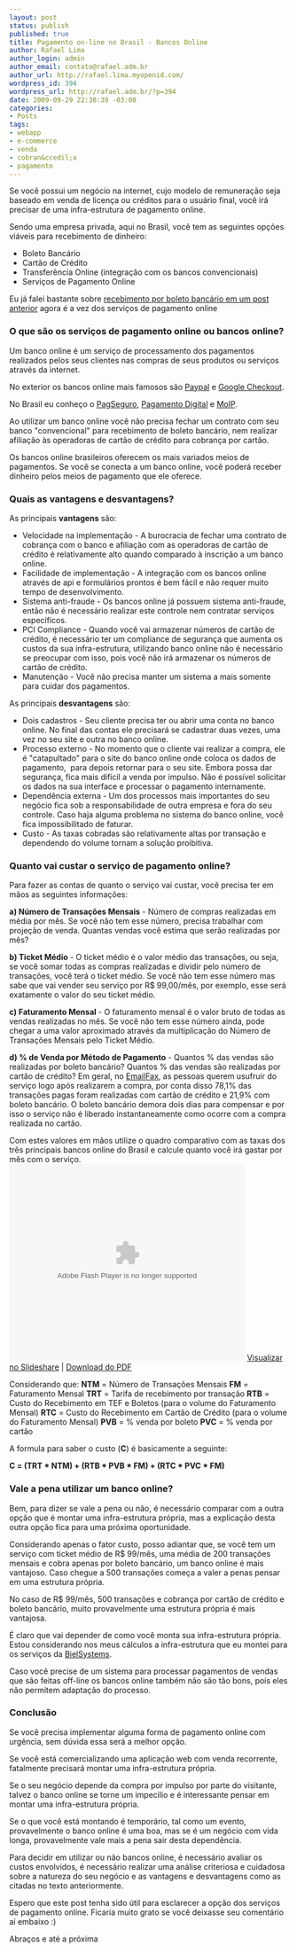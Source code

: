 ```yaml
--- 
layout: post
status: publish
published: true
title: Pagamento on-line no Brasil - Bancos Online
author: Rafael Lima
author_login: admin
author_email: contato@rafael.adm.br
author_url: http://rafael.lima.myopenid.com/
wordpress_id: 394
wordpress_url: http://rafael.adm.br/?p=394
date: 2009-09-29 22:38:39 -03:00
categories: 
- Posts
tags: 
- webapp
- e-commerce
- venda
- cobran&ccedil;a
- pagamento
---
```

Se voc&ecirc; possui um neg&oacute;cio na internet, cujo modelo de remunera&ccedil;&atilde;o seja baseado em venda de licen&ccedil;a ou cr&eacute;ditos para o usu&aacute;rio final, voc&ecirc; ir&aacute; precisar de uma infra-estrutura de pagamento online.

Sendo uma empresa privada, aqui no Brasil, voc&ecirc; tem as seguintes op&ccedil;&otilde;es vi&aacute;veis para recebimento de dinheiro:
<ul>
	<li>Boleto Banc&aacute;rio</li>
	<li>Cart&atilde;o de Cr&eacute;dito</li>
	<li>Transfer&ecirc;ncia Online (integra&ccedil;&atilde;o com os bancos convencionais)</li>
	<li>Servi&ccedil;os de Pagamento Online</li>
</ul>
Eu j&aacute; falei bastante sobre <a href="http://rafael.adm.br/p/pagamento-on-line-no-brasil-boleto-bancario/">recebimento por boleto banc&aacute;rio em um post anterior</a> agora &eacute; a vez dos servi&ccedil;os de pagamento online
<h3>O que s&atilde;o os servi&ccedil;os de pagamento online ou bancos online?</h3>
Um banco online &eacute; um servi&ccedil;o&nbsp;de processamento dos pagamentos realizados pelos seus clientes nas compras de seus produtos ou servi&ccedil;os atrav&eacute;s da internet.

No exterior os bancos online mais famosos s&atilde;o <a href="http://paypal.com">Paypal</a> e&nbsp;<a href="http://checkout.google.com">Google Checkout</a>.

No Brasil eu conhe&ccedil;o o <a href="http://pagseguro.com.br">PagSeguro</a>, <a href="http://pagamentodigital.com.br">Pagamento Digital</a> e <a href="http://moip.com.br">MoIP</a>.

Ao utilizar um banco online voc&ecirc; n&atilde;o precisa fechar um contrato com seu banco "convencional" para recebimento de boleto banc&aacute;rio, nem realizar afilia&ccedil;&atilde;o &agrave;s operadoras de cart&atilde;o de cr&eacute;dito para cobran&ccedil;a por cart&atilde;o.

Os bancos online brasileiros oferecem os mais variados meios de pagamentos. Se voc&ecirc; se conecta a um banco online, voc&ecirc; poder&aacute; receber dinheiro pelos meios de pagamento que ele oferece.
<h3>Quais as vantagens e desvantagens?</h3>
As principais <strong>vantagens</strong> s&atilde;o:
<ul>
	<li>Velocidade na implementa&ccedil;&atilde;o - A burocracia de fechar uma contrato de cobran&ccedil;a com o banco e afilia&ccedil;&atilde;o com as operadoras de cart&atilde;o de cr&eacute;dito &eacute; relativamente alto quando comparado &agrave; inscri&ccedil;&atilde;o a um banco online.</li>
	<li>Facilidade de implementa&ccedil;&atilde;o - A integra&ccedil;&atilde;o com os bancos online atrav&eacute;s de api e formul&aacute;rios prontos &eacute; bem f&aacute;cil e n&atilde;o requer muito tempo de desenvolvimento.</li>
	<li>Sistema anti-fraude - Os bancos online j&aacute; possuem sistema anti-fraude, ent&atilde;o n&atilde;o &eacute; necess&aacute;rio realizar este controle nem contratar servi&ccedil;os espec&iacute;ficos.</li>
	<li>PCI Compliance - Quando voc&ecirc; vai armazenar n&uacute;meros de cart&atilde;o de cr&eacute;dito, &eacute; necess&aacute;rio ter um compliance de seguran&ccedil;a que aumenta os custos da sua infra-estrutura, utilizando banco online n&atilde;o &eacute; necess&aacute;rio se preocupar com isso, pois voc&ecirc; n&atilde;o ir&aacute; armazenar os n&uacute;meros de cart&atilde;o de cr&eacute;dito.</li>
	<li>Manuten&ccedil;&atilde;o - Voc&ecirc; n&atilde;o precisa manter um sistema a mais somente para cuidar dos pagamentos.</li>
</ul>
As principais <strong>desvantagens</strong> s&atilde;o:
<ul>
	<li>Dois cadastros - Seu cliente precisa ter ou abrir uma conta no banco online. No final das contas ele precisar&aacute; se cadastrar duas vezes, uma vez no seu site e outra no banco online.</li>
	<li>Processo externo - No momento que o cliente vai realizar a compra, ele &eacute; "catapultado" para o site do banco online onde coloca os dados de pagamento, &nbsp;para depois retornar para o seu site. Embora possa dar seguran&ccedil;a, fica mais dif&iacute;cil a venda por impulso. N&atilde;o &eacute; poss&iacute;vel solicitar os dados na sua interface e processar o pagamento internamente.</li>
	<li>Depend&ecirc;ncia externa - Um dos processos mais importantes do seu neg&oacute;cio fica sob a responsabilidade de outra empresa e fora do seu controle. Caso haja alguma problema no sistema do banco online, voc&ecirc; fica impossibilitado de faturar.</li>
	<li>Custo - As taxas cobradas s&atilde;o relativamente altas por transa&ccedil;&atilde;o e dependendo do volume tornam a solu&ccedil;&atilde;o proibitiva.</li>
</ul>
<h3>Quanto vai custar o servi&ccedil;o de pagamento online?</h3>
Para fazer as contas de quanto o servi&ccedil;o vai custar, voc&ecirc; precisa ter em m&atilde;os as seguintes informa&ccedil;&otilde;es:

<strong>a) N&uacute;mero de Transa&ccedil;&otilde;es Mensais</strong> - N&uacute;mero de compras realizadas em m&eacute;dia por m&ecirc;s. Se voc&ecirc; n&atilde;o tem esse n&uacute;mero, precisa trabalhar com proje&ccedil;&atilde;o de venda. Quantas vendas voc&ecirc; estima que ser&atilde;o realizadas por m&ecirc;s?

<strong>b) Ticket M&eacute;dio</strong> - O ticket m&eacute;dio &eacute; o valor m&eacute;dio das transa&ccedil;&otilde;es, ou seja, se voc&ecirc; somar todas as compras realizadas e dividir pelo n&uacute;mero de transa&ccedil;&otilde;es, voc&ecirc; ter&aacute; o ticket m&eacute;dio. Se voc&ecirc; n&atilde;o tem esse n&uacute;mero mas sabe que vai vender seu servi&ccedil;o por R$ 99,00/m&ecirc;s, por exemplo, esse ser&aacute; exatamente o valor do seu ticket m&eacute;dio.

<strong>c) Faturamento Mensal</strong> - O faturamento mensal &eacute; o valor bruto de todas as vendas realizadas no m&ecirc;s. Se voc&ecirc; n&atilde;o tem esse n&uacute;mero ainda, pode chegar a uma valor aproximado atrav&eacute;s da multiplica&ccedil;&atilde;o do N&uacute;mero de Transa&ccedil;&otilde;es Mensais pelo Ticket M&eacute;dio.

<strong>d) % de Venda por M&eacute;todo de Pagamento</strong> - Quantos % das vendas s&atilde;o realizadas por boleto banc&aacute;rio? Quantos % das vendas s&atilde;o realizadas por cart&atilde;o de cr&eacute;dito? Em geral, no <a href="http://emailfax.com.br">EmailFax</a>, as pessoas querem usufruir do servi&ccedil;o logo ap&oacute;s realizarem a compra, por conta disso 78,1% das transa&ccedil;&otilde;es pagas foram realizadas com cart&atilde;o de cr&eacute;dito e 21,9% com boleto banc&aacute;rio. O boleto banc&aacute;rio demora dois dias para compensar e por isso o servi&ccedil;o n&atilde;o &eacute; liberado instantaneamente como ocorre com a compra realizada no cart&atilde;o.

Com estes valores em m&atilde;os utilize o quadro comparativo com as taxas dos tr&ecirc;s principais bancos online do Brasil e calcule quanto voc&ecirc; ir&aacute; gastar por m&ecirc;s com o servi&ccedil;o.
<object style="margin:0px" classid="clsid:d27cdb6e-ae6d-11cf-96b8-444553540000" width="425" height="355" codebase="http://download.macromedia.com/pub/shockwave/cabs/flash/swflash.cab#version=6,0,40,0"><param name="allowFullScreen" value="true" /><param name="allowScriptAccess" value="always" /><param name="src" value="http://static.slidesharecdn.com/swf/ssplayer2.swf?doc=bancosonline-090928210833-phpapp01&amp;rel=0&amp;stripped_title=tarifas-dos-bancos-online-no-brasil" /><param name="allowfullscreen" value="true" /><embed style="margin:0px" type="application/x-shockwave-flash" width="425" height="355" src="http://static.slidesharecdn.com/swf/ssplayer2.swf?doc=bancosonline-090928210833-phpapp01&amp;rel=0&amp;stripped_title=tarifas-dos-bancos-online-no-brasil" allowscriptaccess="always" allowfullscreen="true"></embed></object>
<a href="http://www.slideshare.net/rafael_lima/tarifas-dos-bancos-online-no-brasil">Visualizar no Slideshare</a> | <a href="http://www.slideshare.net/rafael_lima/tarifas-dos-bancos-online-no-brasil/download">Download do PDF</a>

Considerando que:
<strong>NTM</strong> = N&uacute;mero de Transa&ccedil;&otilde;es Mensais
<strong>FM</strong> = Faturamento Mensal
<strong>TRT</strong> = Tarifa de recebimento por transa&ccedil;&atilde;o
<strong>RTB</strong> = Custo do Recebimento em TEF e Boletos (para o volume do Faturamento Mensal)
<strong>RTC</strong> = Custo do Recebimento em Cart&atilde;o de Cr&eacute;dito (para o volume do Faturamento Mensal)
<strong>PVB</strong> = % venda por boleto
<strong>PVC</strong> = % venda por cart&atilde;o<strong>
</strong>

A formula para saber o custo (<strong>C</strong>) &eacute; basicamente a seguinte:

<strong>C = (TRT * NTM) + (RTB * PVB * FM) + (RTC * PVC * FM)</strong>
<h3>Vale a pena utilizar um banco online?</h3>
Bem, para dizer se vale a pena ou n&atilde;o, &eacute; necess&aacute;rio comparar com a outra op&ccedil;&atilde;o que &eacute; montar uma infra-estrutura pr&oacute;pria, mas a explica&ccedil;&atilde;o desta outra op&ccedil;&atilde;o fica para uma pr&oacute;xima oportunidade.

Considerando apenas o fator custo, posso adiantar que, se voc&ecirc; tem um servi&ccedil;o com ticket m&eacute;dio de R$ 99/m&ecirc;s, uma m&eacute;dia de 200 transa&ccedil;&otilde;es mensais e cobra apenas por boleto banc&aacute;rio, um banco online &eacute; mais vantajoso. Caso chegue a 500 transa&ccedil;&otilde;es come&ccedil;a a valer a penas pensar em uma estrutura pr&oacute;pria.

No caso de R$ 99/m&ecirc;s, 500 transa&ccedil;&otilde;es e cobran&ccedil;a por cart&atilde;o de cr&eacute;dito e boleto banc&aacute;rio, muito provavelmente uma estrutura pr&oacute;pria &eacute; mais vantajosa.

&Eacute; claro que vai depender de como voc&ecirc; monta sua infra-estrutura pr&oacute;pria. Estou considerando nos meus c&aacute;lculos a infra-estrutura que eu montei para os servi&ccedil;os da <a href="http://bielsystems.com.br">BielSystems</a>.

Caso voc&ecirc; precise de um sistema para processar pagamentos de vendas que s&atilde;o feitas off-line os bancos online tamb&eacute;m n&atilde;o s&atilde;o t&atilde;o bons, pois eles n&atilde;o permitem adapta&ccedil;&atilde;o do processo.
<h3>Conclus&atilde;o</h3>
Se voc&ecirc; precisa implementar alguma forma de pagamento online com urg&ecirc;ncia, sem d&uacute;vida essa ser&aacute; a melhor op&ccedil;&atilde;o.

Se voc&ecirc; est&aacute; comercializando uma aplica&ccedil;&atilde;o web com venda recorrente, fatalmente precisar&aacute; montar uma infra-estrutura pr&oacute;pria.

Se o seu neg&oacute;cio depende da compra por impulso por parte do visitante, talvez o banco online se torne um impecilio e &eacute; interessante pensar em montar uma infra-estrutura pr&oacute;pria.

Se o que voc&ecirc; est&aacute; montando &eacute; tempor&aacute;rio, tal como um evento, provavelmente o banco online &eacute; uma boa, mas se &eacute;&nbsp;um neg&oacute;cio com vida longa, provavelmente vale mais a pena sair desta depend&ecirc;ncia.

Para decidir em utilizar ou n&atilde;o bancos online, &eacute; necess&aacute;rio avaliar os custos envolvidos, &eacute; necess&aacute;rio realizar uma an&aacute;lise criteriosa e cuidadosa sobre a natureza do seu neg&oacute;cio e as vantagens e desvantagens como as citadas no texto anteriormente.

Espero que este post tenha sido &uacute;til para esclarecer a op&ccedil;&atilde;o dos servi&ccedil;os de pagamento online. Ficaria muito grato se voc&ecirc; deixasse seu coment&aacute;rio a&iacute; embaixo :)

Abra&ccedil;os e at&eacute; a pr&oacute;xima
